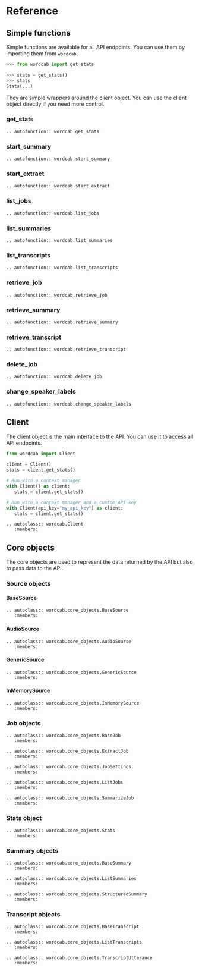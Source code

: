 # Reference

## Simple functions

Simple functions are available for all API endpoints. You can use them by importing them from `wordcab`.

```python
>>> from wordcab import get_stats

>>> stats = get_stats()
>>> stats
Stats(...)
```

They are simple wrappers around the client object. You can use the client object directly if you need more control.

### get_stats

```{eval-rst}
.. autofunction:: wordcab.get_stats
```

### start_summary

```{eval-rst}
.. autofunction:: wordcab.start_summary
```

### start_extract

```{eval-rst}
.. autofunction:: wordcab.start_extract
```

### list_jobs

```{eval-rst}
.. autofunction:: wordcab.list_jobs
```

### list_summaries

```{eval-rst}
.. autofunction:: wordcab.list_summaries
```

### list_transcripts

```{eval-rst}
.. autofunction:: wordcab.list_transcripts
```

### retrieve_job

```{eval-rst}
.. autofunction:: wordcab.retrieve_job
```

### retrieve_summary

```{eval-rst}
.. autofunction:: wordcab.retrieve_summary
```

### retrieve_transcript

```{eval-rst}
.. autofunction:: wordcab.retrieve_transcript
```

### delete_job

```{eval-rst}
.. autofunction:: wordcab.delete_job
```

### change_speaker_labels

```{eval-rst}
.. autofunction:: wordcab.change_speaker_labels
```

## Client

The client object is the main interface to the API. You can use it to access all API endpoints.

```python
from wordcab import Client

client = Client()
stats = client.get_stats()

# Run with a context manager
with Client() as client:
   stats = client.get_stats()

# Run with a context manager and a custom API key
with Client(api_key="my_api_key") as client:
   stats = client.get_stats()
```

```{eval-rst}
.. autoclass:: wordcab.Client
   :members:
```

## Core objects

The core objects are used to represent the data returned by the API but also to pass data to the API.

### Source objects

#### BaseSource

```{eval-rst}
.. autoclass:: wordcab.core_objects.BaseSource
   :members:
```

#### AudioSource

```{eval-rst}
.. autoclass:: wordcab.core_objects.AudioSource
   :members:
```

#### GenericSource

```{eval-rst}
.. autoclass:: wordcab.core_objects.GenericSource
   :members:
```

#### InMemorySource

```{eval-rst}
.. autoclass:: wordcab.core_objects.InMemorySource
   :members:
```

### Job objects

```{eval-rst}
.. autoclass:: wordcab.core_objects.BaseJob
   :members:
```

```{eval-rst}
.. autoclass:: wordcab.core_objects.ExtractJob
   :members:
```

```{eval-rst}
.. autoclass:: wordcab.core_objects.JobSettings
   :members:
```

```{eval-rst}
.. autoclass:: wordcab.core_objects.ListJobs
   :members:
```

```{eval-rst}
.. autoclass:: wordcab.core_objects.SummarizeJob
   :members:
```

### Stats object

```{eval-rst}
.. autoclass:: wordcab.core_objects.Stats
   :members:
```

### Summary objects

```{eval-rst}
.. autoclass:: wordcab.core_objects.BaseSummary
   :members:
```

```{eval-rst}
.. autoclass:: wordcab.core_objects.ListSummaries
   :members:
```

```{eval-rst}
.. autoclass:: wordcab.core_objects.StructuredSummary
   :members:
```

### Transcript objects

```{eval-rst}
.. autoclass:: wordcab.core_objects.BaseTranscript
   :members:
```

```{eval-rst}
.. autoclass:: wordcab.core_objects.ListTranscripts
   :members:
```

```{eval-rst}
.. autoclass:: wordcab.core_objects.TranscriptUtterance
   :members:
```
